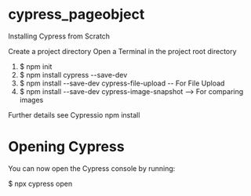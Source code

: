 # cypress_pageobject

Installing Cypress from Scratch

Create a project directory Open a Terminal in the project root directory
 1.  $ npm init
 2.  $ npm install cypress --save-dev 
 3.  $ npm install --save-dev cypress-file-upload -- For File Upload 
 4.  $ npm install --save-dev cypress-image-snapshot --> For comparing images 

Further details see Cypressio npm install 

# Opening Cypress

You can now open the Cypress console by running:

$ npx cypress open

